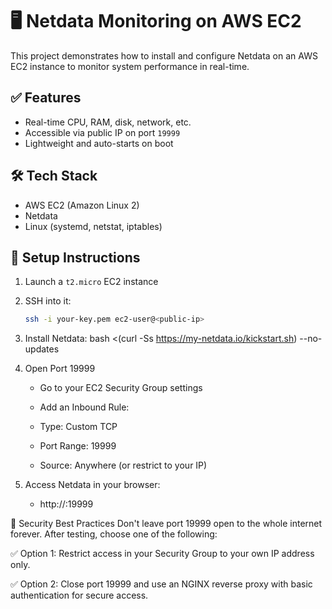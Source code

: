 # 🖥️ Netdata Monitoring on AWS EC2

This project demonstrates how to install and configure Netdata on an AWS EC2 instance to monitor system performance in real-time.

## ✅ Features
- Real-time CPU, RAM, disk, network, etc.
- Accessible via public IP on port `19999`
- Lightweight and auto-starts on boot

## 🛠️ Tech Stack
- AWS EC2 (Amazon Linux 2)
- Netdata
- Linux (systemd, netstat, iptables)

## 🔧 Setup Instructions

1. Launch a `t2.micro` EC2 instance

2. SSH into it:
   ```bash
   ssh -i your-key.pem ec2-user@<public-ip>

3.  Install Netdata:
    bash <(curl -Ss https://my-netdata.io/kickstart.sh) --no-updates

4. Open Port 19999

   *  Go to your EC2 Security Group settings
 
   *  Add an Inbound Rule:

   *  Type: Custom TCP

   *  Port Range: 19999

   *  Source: Anywhere (or restrict to your IP)

5. Access Netdata in your browser:

   * http://<your-ec2-public-ip>:19999

 🔐 Security Best Practices
Don't leave port 19999 open to the whole internet forever. After testing, choose one of the following:

✅ Option 1: Restrict access in your Security Group to your own IP address only.

✅ Option 2: Close port 19999 and use an NGINX reverse proxy with basic authentication for secure access.
